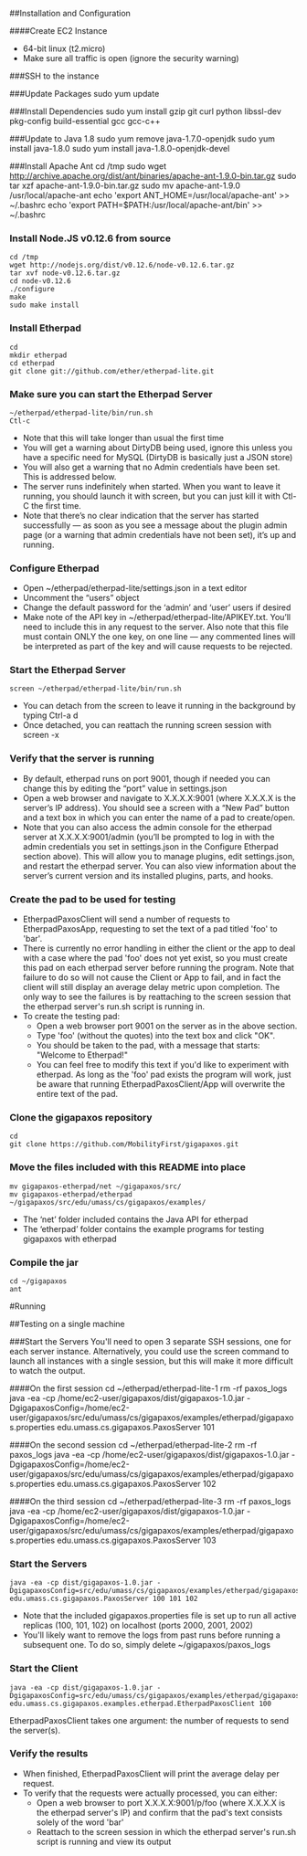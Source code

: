 ##Installation and Configuration

####Create EC2 Instance
 - 64-bit linux (t2.micro)
 - Make sure all traffic is open (ignore the security warning)

###SSH to the instance

###Update Packages
    sudo yum update

###Install Dependencies
    sudo yum install gzip git curl python libssl-dev pkg-config build-essential gcc gcc-c++

###Update to Java 1.8
    sudo yum remove java-1.7.0-openjdk
    sudo yum install java-1.8.0
    sudo yum install java-1.8.0-openjdk-devel

###Install Apache Ant
    cd /tmp
    sudo wget http://archive.apache.org/dist/ant/binaries/apache-ant-1.9.0-bin.tar.gz
    sudo tar xzf apache-ant-1.9.0-bin.tar.gz
    sudo mv apache-ant-1.9.0 /usr/local/apache-ant
    echo 'export ANT_HOME=/usr/local/apache-ant' >> ~/.bashrc
    echo 'export PATH=$PATH:/usr/local/apache-ant/bin' >> ~/.bashrc

### Install Node.JS v0.12.6 from source
    cd /tmp
    wget http://nodejs.org/dist/v0.12.6/node-v0.12.6.tar.gz
    tar xvf node-v0.12.6.tar.gz
    cd node-v0.12.6
    ./configure
    make
    sudo make install

### Install Etherpad
    cd
    mkdir etherpad
    cd etherpad
    git clone git://github.com/ether/etherpad-lite.git

### Make sure you can start the Etherpad Server
    ~/etherpad/etherpad-lite/bin/run.sh
    Ctl-c
    
 - Note that this will take longer than usual the first time
 - You will get a warning about DirtyDB being used, ignore this unless you have a specific need for MySQL (DirtyDB is basically just a JSON store)
 - You will also get a warning that no Admin credentials have been set.  This is addressed below. 
 - The server runs indefinitely when started.  When you want to leave it running, you should launch it with screen, but you can just kill it with Ctl-C the first time.
 - Note that there’s no clear indication that the server has started successfully — as soon as you see a message about the plugin admin page (or a warning that admin credentials have not been set), it’s up and running.



### Configure Etherpad
 - Open ~/etherpad/etherpad-lite/settings.json in a text editor
 - Uncomment the “users” object
 - Change the default password for the ‘admin’ and ‘user’ users if desired
 - Make note of the API key in ~/etherpad/etherpad-lite/APIKEY.txt.  You’ll need to include this in any request to the server.  Also note that this file must contain ONLY the one key, on one line — any commented lines will be interpreted as part of the key and will cause requests to be rejected.

### Start the Etherpad Server
    screen ~/etherpad/etherpad-lite/bin/run.sh
 - You can detach from the screen to leave it running in the background by typing Ctrl-a d
 - Once detached, you can reattach the running screen session with screen -x

### Verify that the server is running
 - By default, etherpad runs on port 9001, though if needed you can change this by editing the “port” value in settings.json
 - Open a web browser and navigate to X.X.X.X:9001 (where X.X.X.X is the server’s IP address).  You should see a screen with a “New Pad” button and a text box in which you can enter the name of a pad to create/open.
 - Note that you can also access the admin console for the etherpad server at X.X.X.X:9001/admin (you’ll be prompted to log in with the admin credentials you set in settings.json in the Configure Etherpad section above).  This will allow you to manage plugins, edit settings.json, and restart the etherpad server.  You can also view information about the server’s current version and its installed plugins, parts, and hooks.

### Create the pad to be used for testing
 - EtherpadPaxosClient will send a number of requests to EtherpadPaxosApp, requesting to set the text of a pad titled 'foo' to 'bar'.
 - There is currently no error handling in either the client or the app to deal with a case where the pad 'foo' does not yet exist, so you must create this pad on each etherpad server before running the program.  Note that failure to do so will not cause the Client or App to fail, and in fact the client will still display an average delay metric upon completion.  The only way to see the failures is by reattaching to the screen session that the etherpad server's run.sh script is running in.
 - To create the testing pad:
   - Open a web browser port 9001 on the server as in the above section.
   - Type 'foo' (without the quotes) into the text box and click "OK".
   - You should be taken to the pad, with a message that starts: "Welcome to Etherpad!"
   - You can feel free to modify this text if you'd like to experiment with etherpad.  As long as the 'foo' pad exists the program will work, just be aware that running EtherpadPaxosClient/App will overwrite the entire text of the pad.

### Clone the gigapaxos repository
    cd
    git clone https://github.com/MobilityFirst/gigapaxos.git

### Move the files included with this README into place
    mv gigapaxos-etherpad/net ~/gigapaxos/src/
    mv gigapaxos-etherpad/etherpad ~/gigapaxos/src/edu/umass/cs/gigapaxos/examples/
 - The ‘net’ folder included contains the Java API for etherpad
 - The ‘etherpad’ folder contains the example programs for testing gigapaxos with etherpad


### Compile the jar
    cd ~/gigapaxos
    ant



#Running

##Testing on a single machine

###Start the Servers
You'll need to open 3 separate SSH sessions, one for each server instance.  Alternatively, you could use the screen command to launch all instances with a single session, but this will make it more difficult to watch the output.

####On the first session
    cd ~/etherpad/etherpad-lite-1
    rm -rf paxos_logs
    java -ea -cp /home/ec2-user/gigapaxos/dist/gigapaxos-1.0.jar -DgigapaxosConfig=/home/ec2-user/gigapaxos/src/edu/umass/cs/gigapaxos/examples/etherpad/gigapaxos.properties edu.umass.cs.gigapaxos.PaxosServer 101

####On the second session
    cd ~/etherpad/etherpad-lite-2
    rm -rf paxos_logs
    java -ea -cp /home/ec2-user/gigapaxos/dist/gigapaxos-1.0.jar -DgigapaxosConfig=/home/ec2-user/gigapaxos/src/edu/umass/cs/gigapaxos/examples/etherpad/gigapaxos.properties edu.umass.cs.gigapaxos.PaxosServer 102
    
####On the third session
    cd ~/etherpad/etherpad-lite-3
    rm -rf paxos_logs
    java -ea -cp /home/ec2-user/gigapaxos/dist/gigapaxos-1.0.jar -DgigapaxosConfig=/home/ec2-user/gigapaxos/src/edu/umass/cs/gigapaxos/examples/etherpad/gigapaxos.properties edu.umass.cs.gigapaxos.PaxosServer 103



### Start the Servers
    java -ea -cp dist/gigapaxos-1.0.jar -DgigapaxosConfig=src/edu/umass/cs/gigapaxos/examples/etherpad/gigapaxos.properties edu.umass.cs.gigapaxos.PaxosServer 100 101 102

 - Note that the included gigapaxos.properties file is set up to run all active replicas (100, 101, 102) on localhost (ports 2000, 2001, 2002)
 - You'll likely want to remove the logs from past runs before running a subsequent one.  To do so, simply delete ~/gigapaxos/paxos_logs

### Start the Client
    java -ea -cp dist/gigapaxos-1.0.jar -DgigapaxosConfig=src/edu/umass/cs/gigapaxos/examples/etherpad/gigapaxos.properties edu.umass.cs.gigapaxos.examples.etherpad.EtherpadPaxosClient 100

EtherpadPaxosClient takes one argument: the number of requests to send the server(s).

### Verify the results
 - When finished, EtherpadPaxosClient will print the average delay per request.
 - To verify that the requests were actually processed, you can either:
   - Open a web browser to port X.X.X.X:9001/p/foo (where X.X.X.X is the etherpad server's IP) and confirm that the pad's text consists solely of the word 'bar'
   - Reattach to the screen session in which the etherpad server's run.sh script is running and view its output
